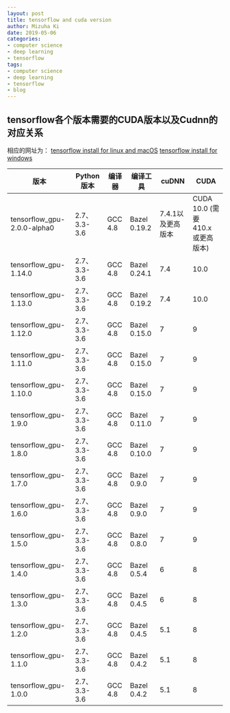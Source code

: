 ```yaml
---
layout: post
title: tensorflow and cuda version
author: Mizuha Ki
date: 2019-05-06
categories:
- computer science
- deep learning
- tensorflow
tags:
- computer science
- deep learning
- tensorflow
- blog
---
```


## tensorflow各个版本需要的CUDA版本以及Cudnn的对应关系
相应的网址为：
[tensorflow install for linux and macOS](https://www.tensorflow.org/install/source#common_installation_problems)
[tensorflow install for windows](https://www.tensorflow.org/install/source_windows)

版本 | Python 版本 | 编译器 | 编译工具 | cuDNN | CUDA
--- | --- | --- | --- | --- |---
tensorflow_gpu-2.0.0-alpha0 | 2.7、3.3-3.6 | GCC 4.8 | Bazel 0.19.2 | 7.4.1以及更高版本 | CUDA 10.0 (需要 410.x 或更高版本)
tensorflow_gpu-1.14.0 | 2.7、3.3-3.6 | GCC 4.8 | Bazel 0.24.1 | 7.4 | 10.0
tensorflow_gpu-1.13.0 | 2.7、3.3-3.6 | GCC 4.8 | Bazel 0.19.2 | 7.4 | 10.0
tensorflow_gpu-1.12.0 | 2.7、3.3-3.6 | GCC 4.8 | Bazel 0.15.0 | 7 | 9
tensorflow_gpu-1.11.0 | 2.7、3.3-3.6 | GCC 4.8 | Bazel 0.15.0 | 7 | 9
tensorflow_gpu-1.10.0 | 2.7、3.3-3.6 | GCC 4.8 | Bazel 0.15.0 | 7 | 9
tensorflow_gpu-1.9.0 | 2.7、3.3-3.6 | GCC 4.8 | Bazel 0.11.0 | 7 | 9
tensorflow_gpu-1.8.0 | 2.7、3.3-3.6 | GCC 4.8 | Bazel 0.10.0 | 7 | 9
tensorflow_gpu-1.7.0 | 2.7、3.3-3.6 | GCC 4.8 | Bazel 0.9.0 | 7 | 9
tensorflow_gpu-1.6.0 | 2.7、3.3-3.6 | GCC 4.8 | Bazel 0.9.0 | 7 | 9
tensorflow_gpu-1.5.0 | 2.7、3.3-3.6 | GCC 4.8 | Bazel 0.8.0 | 7 | 9
tensorflow_gpu-1.4.0 | 2.7、3.3-3.6 | GCC 4.8 | Bazel 0.5.4 | 6 | 8
tensorflow_gpu-1.3.0 | 2.7、3.3-3.6 | GCC 4.8 | Bazel 0.4.5 | 6 | 8
tensorflow_gpu-1.2.0 | 2.7、3.3-3.6 | GCC 4.8 | Bazel 0.4.5 | 5.1 | 8
tensorflow_gpu-1.1.0 | 2.7、3.3-3.6 | GCC 4.8 | Bazel 0.4.2 | 5.1 | 8
tensorflow_gpu-1.0.0 | 2.7、3.3-3.6 | GCC 4.8 | Bazel 0.4.2 | 5.1 | 8


